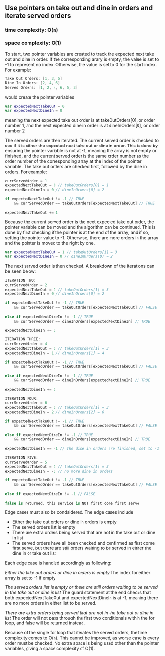## Use pointers on take out and dine in orders and iterate served orders
### time complexity: O(n)
### space complexity: O(1)

To start, two pointer variables are created to track the expected next take out and dine in order. If the corresponding arary is empty, the value is set to -1 to represent no index. Otherwise, the value is set to 0 for the start index. For example:
```swift
Take Out Orders: [1, 3, 5]
Dine In Orders: [2, 4, 6]
Served Orders: [1, 2, 4, 6, 5, 3]
```
would create the pointer variables
```swift
var expectedNextTakeOut = 0
var expectedNextDineIn = 0
```
meaning the next expected take out order is at takeOutOrders[0], or order number 1, and the next expected dine in order is at dineInOrders[0], or order number 2

The served orders are then iterated. The current served order is checked to see if it is either the expected next take out or dine in order. This is done by ensuring the pointer variable is not at -1, meaning the array is not empty or finished, and the current served order is the same order number as the order number of the corresponding array at the index of the pointer variable. The take out orders are checked first, followed by the dine in orders. For example:
```swift
currServedOrder = 1
expectedNextTakeOut = 0 // takeOutOrders[0] = 1
expectedNextDineIn = 0 // dineInOrders[0] = 2

if expectedNextTakeOut != -1 // TRUE
    && currServedOrder == takeOutOrders[expectedNextTakeOut] // TRUE 
    
expectedNextTakeOut += 1
```
Because the current served order is the next expected take out order, the pointer variable can be moved and the algorithm can be continued. This is done by first checking if the pointer is at the end of the array, and if so, setting the pointer value to -1. Otherwise, there are more orders in the array and the pointer is moved to the right by one. 
```swift
var expectedNextTakeOut = 1 // takeOutOrders[1] = 3
var expectedNextDineIn = 0 // dineInOrders[0] = 2
```

The next served order is then checked. A breakdown of the iterations can be seen below:

```swift
ITERATION TWO:
currServedOrder = 2
expectedNextTakeOut = 1 // takeOutOrders[1] = 3
expectedNextDineIn = 0 // dineInOrders[0] = 2

if expectedNextTakeOut != -1 // TRUE
    && currServedOrder == takeOutOrders[expectedNextTakeOut] // FALSE
    
else if expectedNextDineIn != -1 // TRUE
    && currServedOrder == dineInOrders[expectedNextDineIn] // TRUE
        
expectedNextDineIn += 1

ITERATION THREE:
currServedOrder = 4
expectedNextTakeOut = 1 // takeOutOrders[1] = 3
expectedNextDineIn = 1 // dineInOrders[1] = 4

if expectedNextTakeOut != -1 // TRUE
    && currServedOrder == takeOutOrders[expectedNextTakeOut] // FALSE
    
else if expectedNextDineIn != -1 // TRUE
    && currServedOrder == dineInOrders[expectedNextDineIn] // TRUE
        
expectedNextDineIn += 1

ITERATION FOUR:
currServedOrder = 6
expectedNextTakeOut = 1 // takeOutOrders[1] = 3
expectedNextDineIn = 2 // dineInOrders[2] = 6

if expectedNextTakeOut != -1 // TRUE
    && currServedOrder == takeOutOrders[expectedNextTakeOut] // FALSE
    
else if expectedNextDineIn != -1 // TRUE
    && currServedOrder == dineInOrders[expectedNextDineIn] // TRUE
        
expectedNextDineIn == -1 // The dine in orders are finished, set to -1

ITERATION FIVE:
currServedOrder = 5
expectedNextTakeOut = 1 // takeOutOrders[1] = 3
expectedNextDineIn = -1 // no more dine in orders

if expectedNextTakeOut != -1 // TRUE
    && currServedOrder == takeOutOrders[expectedNextTakeOut] // FALSE
    
else if expectedNextDineIn != -1 // FALSE
        
false is returned, this service is NOT first come first serve
```

Edge cases must also be condsidered. The edge cases include
* Either the take out orders or dine in orders is empty
* The served orders list is empty
* There are extra orders being served that are not in the take out or dine in list
* The served orders have all been checked and confirmed as first come first serve, but there are still orders waiting to be served in either the dine in or take out list

Each edge case is handled accordingly as following:

*Either the take out orders or dine in orders is empty*
The index for either array is set to -1 if empty

*The served orders list is empty or there are still orders waiting to be served in the take out or dine in list*
The guard statement at the end checks that both expectedNextTakeOut and expectedNextDineIn is at -1, meaning there are no more orders in either list to be served.

*There are extra orders being served that are not in the take out or dine in list*
The order will not pass through the first two conditionals within the for loop, and false will be returned instead.

Because of the single for loop that iterates the served orders, the time complexity comes to O(n). This cannot be improved, as worse case is every order must be checked. No extra space is being used other than the pointer variables, giving a space complexity of O(1).


